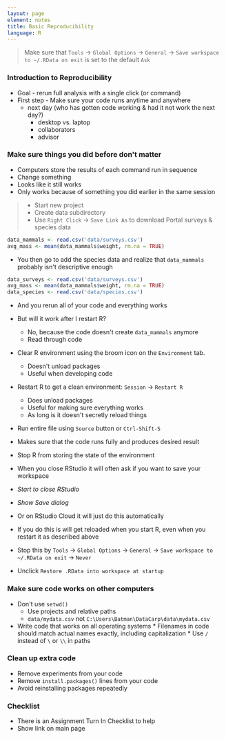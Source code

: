 ```yaml
---
layout: page
element: notes
title: Basic Reproducibility
language: R
---
```


> Make sure that `Tools` -> `Global Options` -> `General` ->
> `Save workspace to ~/.RData on exit` is set to the default `Ask`

### Introduction to Reproducibility

* Goal - rerun full analysis with a single click (or command)
* First step - Make sure your code runs anytime and anywhere
  * next day (who has gotten code working & had it not work the next day?)
	* desktop vs. laptop
	* collaborators
	* advisor

### Make sure things you did before don't matter

* Computers store the results of each command run in sequence
* Change something
* Looks like it still works
* Only works because of something you did earlier in the same session

> * Start new project
> * Create data subdirectory
> * Use `Right Click` -> `Save Link As` to download Portal surveys & species data

```r
data_mammals <- read.csv('data/surveys.csv')
avg_mass <- mean(data_mammals$weight, rm.na = TRUE)
```

* You then go to add the species data and realize that `data_mammals` probably isn't
  descriptive enough

```r
data_surveys <- read.csv('data/surveys.csv')
avg_mass <- mean(data_mammals$weight, rm.na = TRUE)
data_species <- read.csv('data/species.csv')
```

* And you rerun all of your code and everything works
* But will it work after I restart R?
  * No, because the code doesn't create `data_mammals` anymore
  * Read through code

* Clear R environment using the broom icon on the `Environment` tab.
  * Doesn't unload packages
  * Useful when developing code
* Restart R to get a clean environment: `Session` -> `Restart R`
  * Does unload packages
  * Useful for making sure everything works
  * As long is it doesn't secretly reload things
* Run entire file using `Source` button or `Ctrl-Shift-S`
* Makes sure that the code runs fully and produces desired result

* Stop R from storing the state of the environment
* When you close RStudio it will often ask if you want to save your workspace
* *Start to close RStudio*
* *Show Save dialog*
* Or on RStudio Cloud it will just do this automatically
* If you do this is will get reloaded when you start R, even when you restart it
  as described above
* Stop this by `Tools` -> `Global Options` -> `General` ->
  `Save workspace to ~/.RData on exit` -> `Never`
* Unclick `Restore .RData into workspace at startup` 

### Make sure code works on other computers

* Don't use `setwd()`
    * Use projects and relative paths
    * `data/mydata.csv` not `C:\Users\Batman\DataCarp\data\mydata.csv`
* Write code that works on all operating systems
	  * Filenames in code should match actual names exactly, including capitalization
	  * Use `/` instead of `\` or `\\` in paths

### Clean up extra code

* Remove experiments from your code
* Remove `install.packages()` lines from your code
* Avoid reinstalling packages repeatedly

### Checklist

* There is an Assignment Turn In Checklist to help
* Show link on main page
